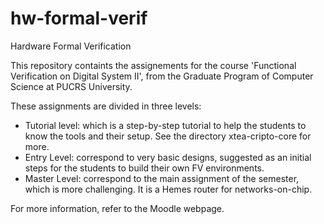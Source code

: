 # hw-formal-verif
Hardware Formal Verification

This repository containts the assignements for the course
'Functional Verification on Digital System II', from the 
Graduate Program of Computer Science at PUCRS University.

These assignments are divided in three levels:
- Tutorial level: which is a step-by-step tutorial to help the students to know the tools and their setup. See the directory xtea-cripto-core for more.
- Entry Level: correspond to very basic designs, suggested as an initial steps for the students to build their own FV environments.
- Master Level: correspond to the main assignment of the semester, which is more challenging. It is a Hemes router for networks-on-chip.

For more information, refer to the Moodle webpage. 

